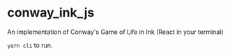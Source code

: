 # conway_ink_js

An implementation of Conway's Game of Life in Ink (React in your terminal)

`yarn cli` to run.
